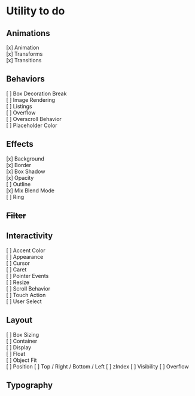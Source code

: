 # Utility to do

## Animations

[x] Animation  
[x] Transforms  
[x] Transitions

## Behaviors

[ ] Box Decoration Break  
[ ] Image Rendering  
[ ] Listings  
[ ] Overflow  
[ ] Overscroll Behavior  
[ ] Placeholder Color

## Effects

[x] Background  
[x] Border  
[x] Box Shadow  
[x] Opacity  
[ ] Outline  
[x] Mix Blend Mode  
[ ] Ring

## ~~Filter~~

## Interactivity

[ ] Accent Color  
[ ] Appearance  
[ ] Cursor  
[ ] Caret  
[ ] Pointer Events  
[ ] Resize  
[ ] Scroll Behavior  
[ ] Touch Action  
[ ] User Select

## Layout

[ ] Box Sizing  
[ ] Container  
[ ] Display  
[ ] Float  
[ ] Object Fit  
[ ] Position
[ ] Top / Right / Bottom / Left
[ ] zIndex
[ ] Visibility
[ ] Overflow

## Typography
